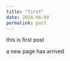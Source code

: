 ```yaml
---
title: "first"
date: 2024-06-08
permalink: post
---
```


this is first post

a new page has arrived
